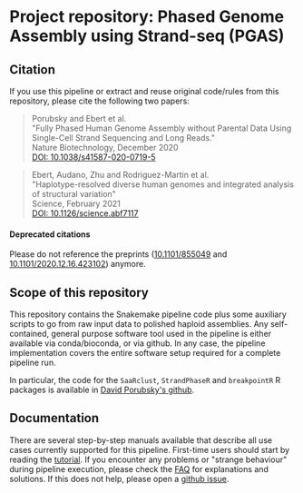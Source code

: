# Project repository: Phased Genome Assembly using Strand-seq (PGAS)

## Citation

If you use this pipeline or extract and reuse original code/rules from this repository,
please cite the following two papers:

> Porubsky and Ebert et al.  
> "Fully Phased Human Genome Assembly without Parental Data Using Single-Cell Strand Sequencing and Long Reads."  
> Nature Biotechnology, December 2020  
> [DOI: 10.1038/s41587-020-0719-5](https://doi.org/10.1038/s41587-020-0719-5)

> Ebert, Audano, Zhu and Rodriguez-Martin et al.  
> "Haplotype-resolved diverse human genomes and integrated analysis of structural variation"  
> Science, February 2021  
> [DOI: 10.1126/science.abf7117](https://doi.org/10.1126/science.abf7117)

#### Deprecated citations

Please do not reference the preprints ([10.1101/855049](https://doi.org/10.1101/855049) and [10.1101/2020.12.16.423102](https://doi.org/10.1101/2020.12.16.423102)) anymore.

## Scope of this repository

This repository contains the Snakemake pipeline code plus some auxiliary scripts to go from raw
input data to polished haploid assemblies. Any self-contained, general purpose software tool used in
the pipeline is either available via conda/bioconda, or via github. In any case, the pipeline
implementation covers the entire software setup required for a complete pipeline run. 

In particular, the code for the `SaaRclust`, `StrandPhaseR` and `breakpointR` R packages is
available in [David Porubsky's github](https://github.com/daewoooo/SaaRclust).

## Documentation

There are several step-by-step manuals available that describe all use cases currently supported
for this pipeline. First-time users should start by reading the [tutorial](docs/tutorial.md).
If you encounter any problems or "strange behaviour" during pipeline execution, please check
the [FAQ](docs/faq.md) for explanations and solutions. If this does not help, please open a
[github issue](https://guides.github.com/features/issues).